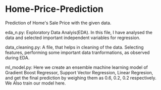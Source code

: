 # Home-Price-Prediction
Prediction of Home's Sale Price with the given data.

eda_n.py: Exploratory Data Analyis(EDA). In this file, I have analysed the data and selected important independent variables for regression.

data_cleaning.py: A file, that helps in cleaning of the data. Selecting features, performing some important data tranformations, as observed during EDA.

ml_model.py: Here we create an ensemble machine learning model of Gradient Boost Regressor, Support Vector Regression, Linear Regresion, and get the final prediction by weighing them as 0.6, 0.2, 0.2 respectively. We Also train our model here.

